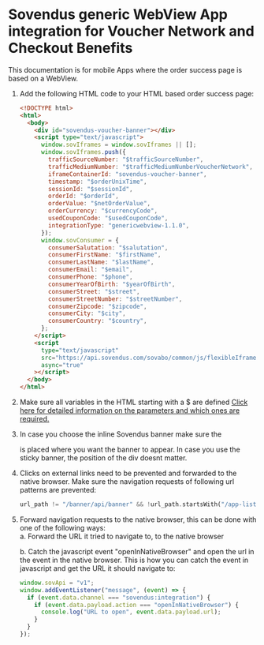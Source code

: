 # Sovendus generic WebView App integration for Voucher Network and Checkout Benefits

This documentation is for mobile Apps where the order success page is based on a WebView.

1. Add the following HTML code to your HTML based order success page:
   ```html
   <!DOCTYPE html>
   <html>
     <body>
       <div id="sovendus-voucher-banner"></div>
       <script type="text/javascript">
         window.sovIframes = window.sovIframes || [];
         window.sovIframes.push({
           trafficSourceNumber: "$trafficSourceNumber",
           trafficMediumNumber: "$trafficMediumNumberVoucherNetwork",
           iframeContainerId: "sovendus-voucher-banner",
           timestamp: "$orderUnixTime",
           sessionId: "$sessionId",
           orderId: "$orderId",
           orderValue: "$netOrderValue",
           orderCurrency: "$currencyCode",
           usedCouponCode: "$usedCouponCode",
           integrationType: "genericwebview-1.1.0",
         });
         window.sovConsumer = {
           consumerSalutation: "$salutation",
           consumerFirstName: "$firstName",
           consumerLastName: "$lastName",
           consumerEmail: "$email",
           consumerPhone: "$phone",
           consumerYearOfBirth: "$yearOfBirth",
           consumerStreet: "$street",
           consumerStreetNumber: "$streetNumber",
           consumerZipcode: "$zipcode",
           consumerCity: "$city",
           consumerCountry: "$country",
         };
       </script>
       <script
         type="text/javascript"
         src="https://api.sovendus.com/sovabo/common/js/flexibleIframe.js"
         async="true"
       ></script>
     </body>
   </html>
   ```
2. Make sure all variables in the HTML starting with a $ are defined
   [Click here for detailed information on the parameters and which ones are required.](https://developer-hub.sovendus.com/Voucher-Network-Checkout-Benefits/Parameter)
   
4. In case you choose the inline Sovendus banner make sure the <div id="sovendus-voucher-banner"></div> is placed where you want the banner to appear. In case you use the sticky banner, the position of the div doesnt matter.
5. Clicks on external links need to be prevented and forwarded to the native browser. Make sure the navigation requests of following url patterns are prevented:

   ```dart
   url_path != "/banner/api/banner" && !url_path.startsWith("/app-list") && url_path != "blank";
   ```

6. Forward navigation requests to the native browser, this can be done with one of the following ways:\
   a. Forward the URL it tried to navigate to, to the native browser

   b. Catch the javascript event "openInNativeBrowser" and open the url in the event in the native browser. This is how you can catch the event in javascript and get the URL it should navigate to:

   ```javascript
   window.sovApi = "v1";
   window.addEventListener("message", (event) => {
     if (event.data.channel === "sovendus:integration") {
       if (event.data.payload.action === "openInNativeBrowser") {
         console.log("URL to open", event.data.payload.url);
       }
     }
   });
   ```
